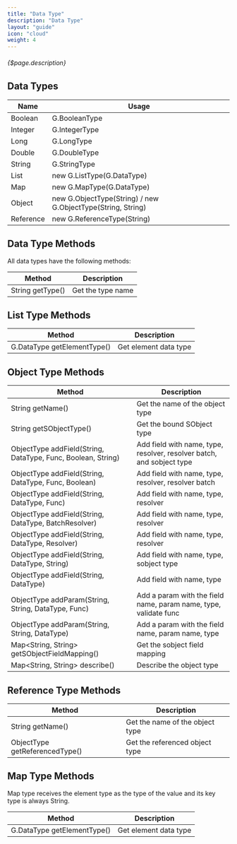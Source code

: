 ```yaml
---
title: "Data Type"
description: "Data Type"
layout: "guide"
icon: "cloud"
weight: 4
---
```


###### {$page.description}

<article id="1">

## Data Types

| Name | Usage |
| ---- | ----- |
| Boolean | G.BooleanType |
| Integer | G.IntegerType |
| Long | G.LongType |
| Double | G.DoubleType |
| String | G.StringType |
| List | new G.ListType(G.DataType) |
| Map | new G.MapType(G.DataType) |
| Object | new G.ObjectType(String) / new G.ObjectType(String, String) |
| Reference | new G.ReferenceType(String) |

</article>

<article id="2">

## Data Type Methods

All data types have the following methods:

| Method | Description |
| ------ | ----------- |
| String getType() | Get the type name |

</article>

<article id="3">

## List Type Methods

| Method | Description |
| ------ | ----------- |
| G.DataType getElementType() | Get element data type |

</article>

<article id="4">

## Object Type Methods

| Method | Description |
| ------ | ----------- |
| String getName() | Get the name of the object type |
| String getSObjectType() | Get the bound SObject type |
| ObjectType addField(String, DataType, Func, Boolean, String) | Add field with name, type, resolver, resolver batch, and sobject type |
| ObjectType addField(String, DataType, Func, Boolean) | Add field with name, type, resolver, resolver batch |
| ObjectType addField(String, DataType, Func) | Add field with name, type, resolver |
| ObjectType addField(String, DataType, BatchResolver) | Add field with name, type, resolver |
| ObjectType addField(String, DataType, Resolver) | Add field with name, type, resolver |
| ObjectType addField(String, DataType, String) | Add field with name, type, sobject type |
| ObjectType addField(String, DataType) | Add field with name, type |
| ObjectType addParam(String, String, DataType, Func) | Add a param with the field name, param name, type, validate func |
| ObjectType addParam(String, String, DataType) | Add a param with the field name, param name, type |
| Map&lt;String, String&gt; getSObjectFieldMapping() | Get the sobject field mapping |
| Map&lt;String, String&gt; describe() | Describe the object type |

</article>

<article id="5">

## Reference Type Methods

| Method | Description |
| ------ | ----------- |
| String getName() | Get the name of the object type |
| ObjectType getReferencedType() | Get the referenced object type |

</article>

<article id="6">

## Map Type Methods

Map type receives the element type as the type of the value and its key type is always String.

| Method | Description |
| ------ | ----------- |
| G.DataType getElementType() | Get element data type |

</article>
